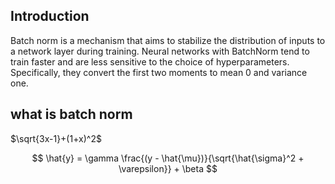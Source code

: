 ## Introduction
Batch norm is a mechanism that aims to stabilize the distribution of inputs to a network layer during training. Neural networks with BatchNorm tend to train faster and are less sensitive to the choice of hyperparameters. Specifically, they convert the first two moments to mean 0 and variance one.


## what is batch norm
$\sqrt{3x-1}+(1+x)^2$


$$ \hat{y} = \gamma \frac{(y - \hat{\mu})}{\sqrt{\hat{\sigma}^2 + \varepsilon}} + \beta $$

